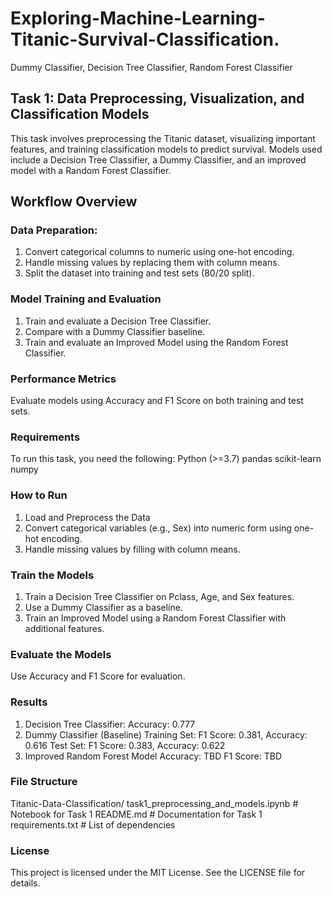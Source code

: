 # Exploring-Machine-Learning-Titanic-Survival-Classification.
Dummy Classifier, Decision Tree Classifier, Random Forest Classifier

## Task 1: Data Preprocessing, Visualization, and Classification Models
This task involves preprocessing the Titanic dataset, visualizing important features, and training classification models to predict survival. Models used include a Decision Tree Classifier, a Dummy Classifier, and an improved model with a Random Forest Classifier.

## Workflow Overview
### Data Preparation:
1. Convert categorical columns to numeric using one-hot encoding.
2. Handle missing values by replacing them with column means.
3. Split the dataset into training and test sets (80/20 split).

### Model Training and Evaluation
1. Train and evaluate a Decision Tree Classifier.
2. Compare with a Dummy Classifier baseline.
3. Train and evaluate an Improved Model using the Random Forest Classifier.

### Performance Metrics
Evaluate models using Accuracy and F1 Score on both training and test sets.

### Requirements
To run this task, you need the following:
Python (>=3.7)
pandas
scikit-learn
numpy

### How to Run
1. Load and Preprocess the Data
2. Convert categorical variables (e.g., Sex) into numeric form using one-hot encoding.
3. Handle missing values by filling with column means.

### Train the Models
1. Train a Decision Tree Classifier on Pclass, Age, and Sex features.
2. Use a Dummy Classifier as a baseline.
3. Train an Improved Model using a Random Forest Classifier with additional features.

### Evaluate the Models
Use Accuracy and F1 Score for evaluation.

### Results
1. Decision Tree Classifier:
Accuracy: 0.777
2. Dummy Classifier (Baseline)
Training Set: F1 Score: 0.381, Accuracy: 0.616
Test Set: F1 Score: 0.383, Accuracy: 0.622
3. Improved Random Forest Model
Accuracy: TBD
F1 Score: TBD

### File Structure
Titanic-Data-Classification/
task1_preprocessing_and_models.ipynb  # Notebook for Task 1
README.md                             # Documentation for Task 1
requirements.txt                      # List of dependencies

### License
This project is licensed under the MIT License. See the LICENSE file for details.

